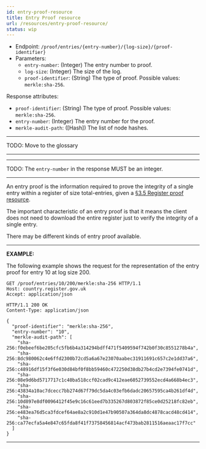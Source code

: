 ```yaml
---
id: entry-proof-resource
title: Entry Proof resource
url: /resources/entry-proof-resource/
status: wip
---
```


* Endpoint: `/proof/entries/{entry-number}/{log-size}/{proof-identifier}`
* Parameters:
  * `entry-number`: (Integer) The entry number to proof.
  * `log-size`: (Integer) The size of the log.
  * `proof-identifier`: (String) The type of proof. Possible values: `merkle:sha-256`.

Response attributes:

* `proof-identifier`: (String) The type of proof. Possible values: `merkle:sha-256`.
* `entry-number`: (Integer) The entry number for the proof.
* `merkle-audit-path`: ([Hash]) The list of node hashes. 

***
TODO: Move to the glossary
***

***
TODO: The `entry-number` in the response MUST be an integer.
***


An entry proof is the information required to prove the integrity of a single
entry within a register of size total-entries, given a <a
href="#register-proof-resource">§3.5 Register proof resource</a>.

The important characteristic of an entry proof is that it means the client
does not need to download the entire register just to verify the integrity of
a single entry.

There may be different kinds of entry proof available.

***
**EXAMPLE:**


The following example shows the request for the representation of the entry
proof for entry 10 at log size 200.

```http
GET /proof/entries/10/200/merkle:sha-256 HTTP/1.1
Host: country.register.gov.uk
Accept: application/json
```

```http
HTTP/1.1 200 OK
Content-Type: application/json

{
  "proof-identifier": "merkle:sha-256",
  "entry-number": "10",
  "merkle-audit-path": [
    "sha-256:f0ebeef6be205cfc5fb6b4a314294bdff471f5409594f742b0f30c8551278b4a",
    "sha-256:8dc980062c4e6ffd2300b72cd5a6a67e23070aabec31911691c657c2e1dd37a6",
    "sha-256:c48916df15f3f6e030d84bf0f8bb59460c472250d38db27b4cd2e7394fe0741d",
    "sha-256:08e9d6bd5717717c1c40ba518ccf02cad9c412eae6052739552ecd4a668b4ec3",
    "sha-256:43834a10ac7dcecc7bb274d67f79dc5da4c03efb6dadc20657595ca4b261df4d",
    "sha-256:10d897e8df0096412f45e9c16c61eed7b335267d803872f85ce0d25218fc82eb",
    "sha-256:e483ea76d5ca3fdcef64ae8a2c910d1e47b90507a364da8dc4878cacd48cd414",
    "sha-256:ca77ecfa5a4e847c65fda8f41f73758456814acf473bab2811516aeaac17f7cc"
  ]
}
```
***

